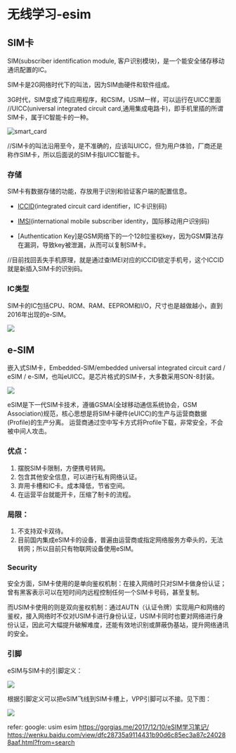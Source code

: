 # 无线学习-esim



## SIM卡

SIM(subscriber identification module, 客户识别模块)，是一个能安全储存移动通讯配置的IC。

SIM卡是2G网络时代下的叫法，因为SIM由硬件和软件组成。

3G时代，SIM变成了纯应用程序，和CSIM，USIM一样，可以运行在UICC里面  
//UICC(universal integrated circuit card,通用集成电路卡)，即手机里插的所谓SIM卡，属于IC智能卡的一种。

![smart_card](smart_card.png)

//SIM卡的叫法沿用至今，是不准确的，应该叫UICC，但为用户体验，厂商还是称作SIM卡，所以后面说的SIM卡指UICC智能卡。


### 存储

SIM卡有数据存储的功能，存放用于识别和验证客户端的配置信息。

- [ICCID](https://en.wikipedia.org/wiki/Subscriber_identity_module#ICCID)(integrated circuit card identifier，IC卡识别码)

- [IMSI](https://en.wikipedia.org/wiki/International_mobile_subscriber_identity)(international mobile subscriber identity，国际移动用户识别码)

- [Authentication Key]是GSM网络下的一个128位鉴权key，因为GSM算法存在漏洞，导致key被泄漏，从而可以复制SIM卡。

//目前找回丢失手机原理，就是通过查IMEI对应的ICCID锁定手机号，这个ICCID就是新插入SIM卡的识别码。


### IC类型

SIM卡的IC包括CPU、ROM、RAM、EEPROM和I/O，尺寸也是越做越小，直到2016年出现的e-SIM。

![](sim_card_iteration.png)











## e-SIM
嵌入式SIM卡，Embedded-SIM/embedded universal integrated circuit card / eSIM / e-SIM，也叫eUICC。是芯片格式的SIM卡，大多数采用SON-8封装。 

![](SON-8-Photo.jpg)

eSIM是下一代SIM卡技术，遵循GSMA(全球移动通信系统协会，GSM Association)规范，核心思想是将SIM卡硬件(eUICC)的生产与运营商数据(Profile)的生产分离。 运营商通过空中写卡方式将Profile下载，非常安全，不会被中间人攻击。


### 优点：

1. 摆脱SIM卡限制，方便携号转网。
2. 包含其他安全信息，可以进行私有网络认证。
3. 弃用卡槽和IC卡。成本降低，节省空间。
4. 在运营平台就能开卡，压缩了制卡的流程。

### 局限：

1. 不支持双卡双待。
2. 目前国内集成eSIM卡的设备，普遍由运营商或指定网络服务方牵头的，无法转网；所以目前只有物联网设备使用eSIM。



### Security

安全方面，SIM卡使用的是单向鉴权机制：在接入网络时只对SIM卡做身份认证；曾有黑客表示可以在短时间内远程控制任何一个SIM卡号码，甚至复制。

而USIM卡使用的则是双向鉴权机制：通过AUTN（认证令牌）实现用户和网络的鉴权，接入网络时不仅对USIM卡进行身份认证，USIM卡同时也要对网络进行身份认证，因此可大幅提升破解难度，还能有效地识别或屏蔽伪基站，提升网络通讯的安全。



### 引脚
eSIM与SIM卡的引脚定义：

![](esim_pin_assigment.png)

根据引脚定义可以把eSIM飞线到SIM卡槽上，VPP引脚可以不接。见下图：

![](jump_wire.png)








refer:
google: usim esim
<https://gorgias.me/2017/12/10/eSIM学习笔记/>
<https://wenku.baidu.com/view/dfc28735a9114431b90d6c85ec3a87c240288aaf.html?from=search>
